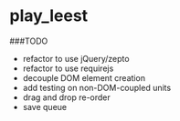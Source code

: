 play_leest
==========

###TODO
* refactor to use jQuery/zepto
* refactor to use requirejs
* decouple DOM element creation
* add testing on non-DOM-coupled units
* drag and drop re-order
* save queue
